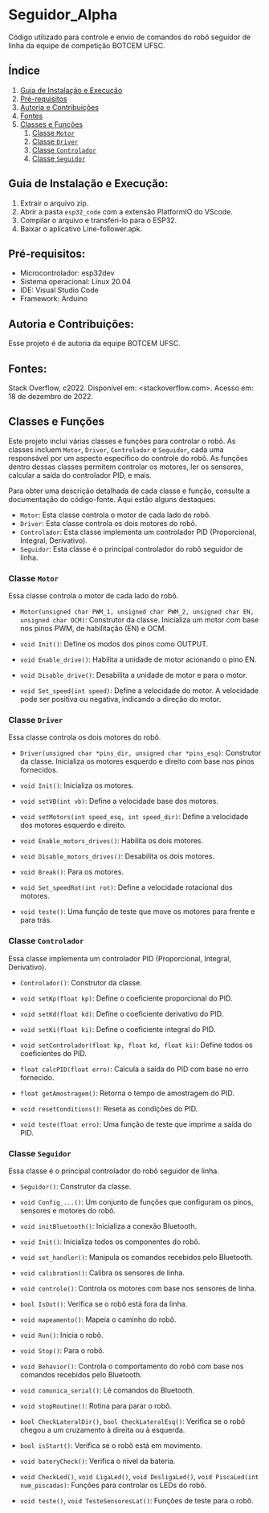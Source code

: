 # Seguidor_Alpha

Código utilizado para controle e envio de comandos do robô seguidor de linha da equipe de competição BOTCEM UFSC.

## Índice

1. [Guia de Instalação e Execução](#Guia-de-Instalação-e-Execução)
2. [Pré-requisitos](#Pré-requisitos)
3. [Autoria e Contribuições](#Autoria-e-Contribuições)
4. [Fontes](#Fontes)
5. [Classes e Funções](#Classes-e-Funções)
    1. [Classe `Motor`](#Classe-Motor)
    2. [Classe `Driver`](#Classe-Driver)
    3. [Classe `Controlador`](#Classe-Controlador)
    4. [Classe `Seguidor`](#Classe-Seguidor)

## Guia de Instalação e Execução:

1. Extrair o arquivo zip.
2. Abrir a pasta `esp32_code` com a extensão PlatformIO do VScode.
3. Compilar o arquivo e transferi-lo para o ESP32.
4. Baixar o aplicativo Line-follower.apk.

## Pré-requisitos:

- Microcontrolador: esp32dev
- Sistema operacional: Linux 20.04
- IDE: Visual Studio Code
- Framework: Arduino

## Autoria e Contribuições:

Esse projeto é de autoria da equipe BOTCEM UFSC.

## Fontes:

Stack Overflow, c2022. Disponível em: <stackoverflow.com>. Acesso em: 18 de dezembro de 2022.

## Classes e Funções

Este projeto inclui várias classes e funções para controlar o robô. As classes incluem `Motor`, `Driver`, `Controlador` e `Seguidor`, cada uma responsável por um aspecto específico do controle do robô. As funções dentro dessas classes permitem controlar os motores, ler os sensores, calcular a saída do controlador PID, e mais.

Para obter uma descrição detalhada de cada classe e função, consulte a documentação do código-fonte. Aqui estão alguns destaques:

- `Motor`: Esta classe controla o motor de cada lado do robô.
- `Driver`: Esta classe controla os dois motores do robô.
- `Controlador`: Esta classe implementa um controlador PID (Proporcional, Integral, Derivativo).
- `Seguidor`: Esta classe é o principal controlador do robô seguidor de linha.


### Classe `Motor`

Essa classe controla o motor de cada lado do robô.

- `Motor(unsigned char PWM_1, unsigned char PWM_2, unsigned char EN, unsigned char OCM)`: Construtor da classe. Inicializa um motor com base nos pinos PWM, de habilitação (EN) e OCM.

- `void Init()`: Define os modos dos pinos como OUTPUT.

- `void Enable_drive()`: Habilita a unidade de motor acionando o pino EN.

- `void Disable_drive()`: Desabilita a unidade de motor e para o motor.

- `void Set_speed(int speed)`: Define a velocidade do motor. A velocidade pode ser positiva ou negativa, indicando a direção do motor.

### Classe `Driver`

Essa classe controla os dois motores do robô.

- `Driver(unsigned char *pins_dir, unsigned char *pins_esq)`: Construtor da classe. Inicializa os motores esquerdo e direito com base nos pinos fornecidos.

- `void Init()`: Inicializa os motores.

- `void setVB(int vb)`: Define a velocidade base dos motores.

- `void setMotors(int speed_esq, int speed_dir)`: Define a velocidade dos motores esquerdo e direito.

- `void Enable_motors_drives()`: Habilita os dois motores.

- `void Disable_motors_drives()`: Desabilita os dois motores.

- `void Break()`: Para os motores.

- `void Set_speedRot(int rot)`: Define a velocidade rotacional dos motores.

- `void teste()`: Uma função de teste que move os motores para frente e para trás.

### Classe `Controlador`

Essa classe implementa um controlador PID (Proporcional, Integral, Derivativo).

- `Controlador()`: Construtor da classe.

- `void setKp(float kp)`: Define o coeficiente proporcional do PID.

- `void setKd(float kd)`: Define o coeficiente derivativo do PID.

- `void setKi(float ki)`: Define o coeficiente integral do PID.

- `void setControlador(float kp, float kd, float ki)`: Define todos os coeficientes do PID.

- `float calcPID(float erro)`: Calcula a saída do PID com base no erro fornecido.

- `float getAmostragem()`: Retorna o tempo de amostragem do PID.

- `void resetConditions()`: Reseta as condições do PID.

- `void teste(float erro)`: Uma função de teste que imprime a saída do PID.

### Classe `Seguidor`

Essa classe é o principal controlador do robô seguidor de linha.

- `Seguidor()`: Construtor da classe.

- `void Config_...()`: Um conjunto de funções que configuram os pinos, sensores e motores do robô.

- `void initBluetooth()`: Inicializa a conexão Bluetooth.

- `void Init()`: Inicializa todos os componentes do robô.

- `void set_handler()`: Manipula os comandos recebidos pelo Bluetooth.

- `void calibration()`: Calibra os sensores de linha.

- `void controle()`: Controla os motores com base nos sensores de linha.

- `bool IsOut()`: Verifica se o robô está fora da linha.

- `void mapeamento()`: Mapeia o caminho do robô.

- `void Run()`: Inicia o robô.

- `void Stop()`: Para o robô.

- `void Behavior()`: Controla o comportamento do robô com base nos comandos recebidos pelo Bluetooth.

- `void comunica_serial()`: Lê comandos do Bluetooth.

- `void stopRoutine()`: Rotina para parar o robô.

- `bool CheckLateralDir()`, `bool CheckLateralEsq()`: Verifica se o robô chegou a um cruzamento à direita ou à esquerda.

- `bool isStart()`: Verifica se o robô está em movimento.

- `void bateryCheck()`: Verifica o nível da bateria.

- `void CheckLed()`, `void LigaLed()`, `void DesligaLed()`, `void PiscaLed(int num_piscadas)`: Funções para controlar os LEDs do robô.

- `void teste()`, `void TesteSensoresLat()`: Funções de teste para o robô.
